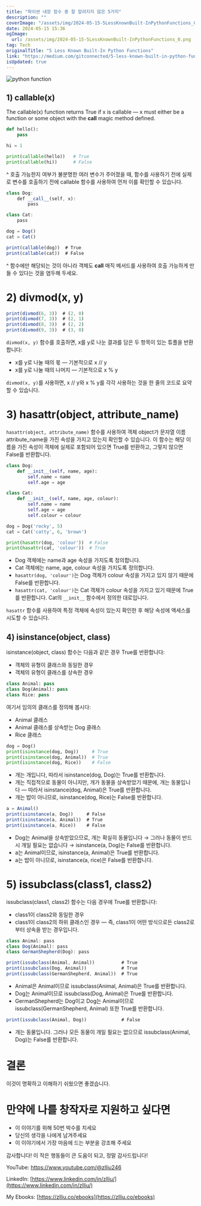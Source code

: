 ```yaml
---
title: "파이썬 내장 함수 중 잘 알려지지 않은 5가지"
description: ""
coverImage: "/assets/img/2024-05-15-5LessKnownBuilt-InPythonFunctions_0.png"
date: 2024-05-15 15:36
ogImage: 
  url: /assets/img/2024-05-15-5LessKnownBuilt-InPythonFunctions_0.png
tag: Tech
originalTitle: "5 Less Known Built-In Python Functions"
link: "https://medium.com/gitconnected/5-less-known-built-in-python-functions-70f0ff5a069e"
isUpdated: true
---
```






![python function](/assets/img/2024-05-15-5LessKnownBuilt-InPythonFunctions_0.png)

## 1) callable(x)

The callable(x) function returns True if x is callable — x must either be a function or some object with the __call__ magic method defined.

```python
def hello():
    pass

hi = 1

print(callable(hello))   # True
print(callable(hi))      # False
```




^ 호출 가능한지 여부가 불분명한 여러 변수가 주어졌을 때, 함수를 사용하기 전에 실제로 변수를 호출하기 전에 callable 함수를 사용하여 먼저 이를 확인할 수 있습니다.

```js
class Dog:
    def __call__(self, x):
        pass

class Cat:
    pass

dog = Dog()
cat = Cat()

print(callable(dog))  # True
print(callable(cat))  # False
```

^ 함수에만 해당되는 것이 아니라 객체도 __call__ 매직 메서드를 사용하여 호출 가능하게 만들 수 있다는 것을 염두해 두세요.

# 2) divmod(x, y)



```js
print(divmod(6, 3))  # (2, 0)
print(divmod(7, 3))  # (2, 1)
print(divmod(8, 3))  # (2, 2)
print(divmod(9, 3))  # (3, 0)
```

`divmod(x, y)` 함수를 호출하면, x를 y로 나눈 결과를 담은 두 항목이 있는 튜플을 반환합니다:

- x를 y로 나눌 때의 몫 — 기본적으로 x // y
- x를 y로 나눌 때의 나머지 — 기본적으로 x % y

`divmod(x, y)`를 사용하면, x // y와 x % y를 각각 사용하는 것을 한 줄의 코드로 요약할 수 있습니다.



# 3) hasattr(object, attribute_name)

`hasattr(object, attribute_name)` 함수를 사용하여 객체 object가 문자열 이름 attribute_name을 가진 속성을 가지고 있는지 확인할 수 있습니다. 이 함수는 해당 이름을 가진 속성이 객체에 실제로 포함되어 있으면 True를 반환하고, 그렇지 않으면 False를 반환합니다.

```python
class Dog:
    def __init__(self, name, age):
        self.name = name
        self.age = age

class Cat:
    def __init__(self, name, age, colour):
        self.name = name
        self.age = age
        self.colour = colour

dog = Dog('rocky', 5)
cat = Cat('catty', 6, 'brown')

print(hasattr(dog, 'colour'))  # False
print(hasattr(cat, 'colour'))  # True
```

- Dog 객체에는 name과 age 속성을 가지도록 정의합니다.
- Cat 객체에는 name, age, colour 속성을 가지도록 정의합니다.
- `hasattr(dog, 'colour')`는 Dog 객체가 colour 속성을 가지고 있지 않기 때문에 False를 반환합니다.
- `hasattr(cat, 'colour')`는 Cat 객체가 colour 속성을 가지고 있기 때문에 True를 반환합니다. Cat의 `__init__` 함수에서 정의한 대로입니다.



`hasattr` 함수를 사용하여 특정 객체에 속성이 있는지 확인한 후 해당 속성에 액세스를 시도할 수 있습니다.

## 4) isinstance(object, class)

isinstance(object, class) 함수는 다음과 같은 경우 True를 반환합니다:

- 객체의 유형이 클래스와 동일한 경우
- 객체의 유형이 클래스를 상속한 경우



```python
class Animal: pass
class Dog(Animal): pass
class Rice: pass
```

여기서 임의의 클래스를 정의해 봅시다:

- Animal 클래스
- Animal 클래스를 상속받는 Dog 클래스
- Rice 클래스

```python
dog = Dog()
print(isinstance(dog, Dog))     # True
print(isinstance(dog, Animal))  # True
print(isinstance(dog, Rice))    # False
```



- 개는 개입니다, 따라서 isinstance(dog, Dog)는 True를 반환합니다.
- 개는 직접적으로 동물이 아니지만, 개가 동물을 상속받았기 때문에, 개는 동물입니다 — 따라서 isinstance(dog, Animal)은 True를 반환합니다.
- 개는 밥이 아니므로, isinstance(dog, Rice)는 False를 반환합니다.

```js
a = Animal()
print(isinstance(a, Dog))     # False
print(isinstance(a, Animal))  # True
print(isinstance(a, Rice))    # False
```

- Dog는 Animal을 상속받았으므로, 개는 확실히 동물입니다 → 그러나 동물이 반드시 개일 필요는 없습니다 → isinstance(a, Dog)는 False를 반환합니다.
- a는 Animal이므로, isinstance(a, Animal)은 True를 반환합니다.
- a는 밥이 아니므로, isinstance(a, rice)은 False를 반환합니다.

# 5) issubclass(class1, class2)




issubclass(class1, class2) 함수는 다음 경우에 True를 반환합니다:

- class1이 class2와 동일한 경우
- class1이 class2의 하위 클래스인 경우 — 즉, class1이 어떤 방식으로든 class2로부터 상속을 받는 경우입니다.

```js
class Animal: pass
class Dog(Animal): pass
class GermanShepherd(Dog): pass

print(issubclass(Animal, Animal))          # True
print(issubclass(Dog, Animal))             # True
print(issubclass(GermanShepherd, Animal))  # True
```

- Animal은 Animal이므로 issubclass(Animal, Animal)은 True를 반환합니다.
- Dog는 Animal이므로 issubclass(Dog, Animal)은 True를 반환합니다.
- GermanShepherd는 Dog이고 Dog는 Animal이므로 issubclass(GermanShepherd, Animal) 또한 True를 반환합니다.




```js
print(issubclass(Animal, Dog))             # False
```

- 개는 동물입니다. 그러나 모든 동물이 개일 필요는 없으므로 issubclass(Animal, Dog)는 False를 반환합니다.

# 결론

이것이 명확하고 이해하기 쉬웠으면 좋겠습니다.



# 만약에 나를 창작자로 지원하고 싶다면

-  이 이야기를 위해 50번 박수를 치세요
-  당신의 생각을 나에게 남겨주세요
-  이 이야기에서 가장 마음에 드는 부분을 강조해 주세요

감사합니다! 이 작은 행동들이 큰 도움이 되고, 정말 감사드립니다!

YouTube: https://www.youtube.com/@zlliu246



LinkedIn: [https://www.linkedin.com/in/zlliu/](https://www.linkedin.com/in/zlliu/)

My Ebooks: [https://zlliu.co/ebooks](https://zlliu.co/ebooks)